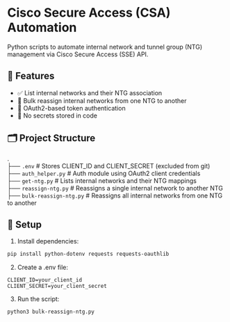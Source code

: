 # Cisco Secure Access (CSA) Automation

Python scripts to automate internal network and tunnel group (NTG) management via Cisco Secure Access (SSE) API.

## 🔧 Features

- ✅ List internal networks and their NTG association
- 🔄 Bulk reassign internal networks from one NTG to another
- 🔐 OAuth2-based token authentication
- 🧼 No secrets stored in code

## 🗂️ Project Structure
.  
├── `.env` # Stores CLIENT_ID and CLIENT_SECRET (excluded from git)  
├── `auth_helper.py` # Auth module using OAuth2 client credentials  
├── `get-ntg.py` # Lists internal networks and their NTG mappings  
├── `reassign-ntg.py` # Reassigns a single internal network to another NTG  
├── `bulk-reassign-ntg.py` # Reassigns all internal networks from one NTG to another  


## 🔐 Setup

1. Install dependencies:

```bash
pip install python-dotenv requests requests-oauthlib
```

2. Create a .env file:

```
CLIENT_ID=your_client_id
CLIENT_SECRET=your_client_secret
``` 

3. Run the script:

```
python3 bulk-reassign-ntg.py
```
